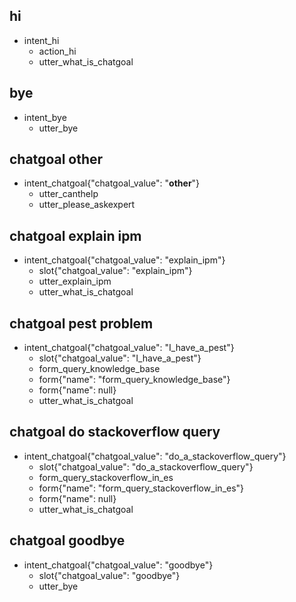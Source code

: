 ## hi
* intent_hi
  - action_hi
  - utter_what_is_chatgoal

## bye
* intent_bye
  - utter_bye

## chatgoal other
* intent_chatgoal{"chatgoal_value": "__other__"}
    - utter_canthelp
    - utter_please_askexpert
    
## chatgoal explain ipm
* intent_chatgoal{"chatgoal_value": "explain_ipm"}
    - slot{"chatgoal_value": "explain_ipm"}
    - utter_explain_ipm
    - utter_what_is_chatgoal
    
## chatgoal pest problem
* intent_chatgoal{"chatgoal_value": "I_have_a_pest"}
    - slot{"chatgoal_value": "I_have_a_pest"}
    - form_query_knowledge_base
    - form{"name": "form_query_knowledge_base"}
    - form{"name": null}
    - utter_what_is_chatgoal
    
## chatgoal do stackoverflow query
* intent_chatgoal{"chatgoal_value": "do_a_stackoverflow_query"}
    - slot{"chatgoal_value": "do_a_stackoverflow_query"}
    - form_query_stackoverflow_in_es
    - form{"name": "form_query_stackoverflow_in_es"}
    - form{"name": null}
    - utter_what_is_chatgoal
    
## chatgoal goodbye
* intent_chatgoal{"chatgoal_value": "goodbye"}
    - slot{"chatgoal_value": "goodbye"}
    - utter_bye